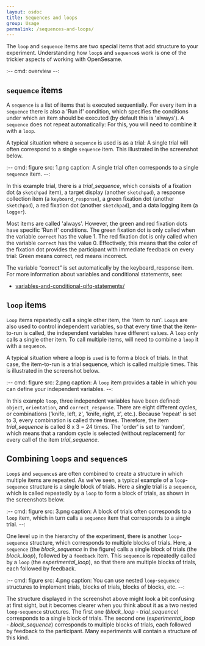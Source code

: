 ```yaml
---
layout: osdoc
title: Sequences and loops
group: Usage
permalink: /sequences-and-loops/
---
```


The `loop` and `sequence` items are two special items that add structure to your experiment. Understanding how `loop`s and `sequence`s work is one of the trickier aspects of working with OpenSesame.

:--
cmd: overview
--:

## `sequence` items

A `sequence` is a list of items that is executed sequentially. For every item in a `sequence` there is also a 'Run if' condition, which specifies the conditions under which an item should be executed (by default this is 'always'). A `sequence` does not repeat automatically: For this, you will need to combine it with a `loop`.

A typical situation where a `sequence` is used is as a trial: A single trial will often correspond to a single `sequence` item. This illustrated in the screenshot below.

:--
cmd: figure
src: 1.png
caption: A single trial often corresponds to a single `sequence` item.
--:

In this example trial, there is a *trial_sequence*, which consists of a fixation dot (a `sketchpad` item), a target display (another `sketchpad`), a response collection item (a `keyboard_response`), a green fixation dot (another `sketchpad`), a red fixation dot (another `sketchpad`), and a data logging item (a `logger`).

Most items are called 'always'. However, the green and red fixation dots have specific 'Run if' conditions. The green fixation dot is only called when the variable `correct` has the value 1. The red fixation dot is only called when the variable `correct` has the value 0. Effectively, this means that the color of the fixation dot provides the participant with immediate feedback on every trial: Green means correct, red means incorrect.

The variable “correct” is set automatically by the keyboard_response item. For more information about variables and conditional statements, see:
	
- [variables-and-conditional-qifq-statements/]

## `loop` items

`Loop` items repeatedly call a single other item, the 'item to run'. `Loop`s are also used to control independent variables, so that every time that the item-to-run is called, the independent variables have different values. A `loop` only calls a single other item. To call multiple items, will need to combine a `loop` it with a `sequence`.

A typical situation where a loop is `used` is to form a block of trials. In that case, the item-to-run is a trial sequence, which is called multiple times. This is illustrated in the screenshot below.

:--
cmd: figure
src: 2.png
caption: A `loop` item provides a table in which you can define your independent variables.
--:

In this example `loop`, three independent variables have been defined: `object`, `orientation`, and `correct_response`. There are eight different cycles, or combinations ('knife, left, z', 'knife, right, z', etc.). Because 'repeat' is set to 3, every combination is called three times. Therefore, the item *trial_sequence* is called 8 x 3 = 24 times. The 'order' is set to 'random', which means that a random cycle is selected (without replacement) for every call of the item *trial_sequence*.

## Combining `loop`s and `sequence`s

`Loop`s and `sequence`s are often combined to create a structure in which multiple items are repeated. As we've seen, a typical example of a `loop`-`sequence` structure is a single block of trials. Here a single trial is a `sequence`, which is called repeatedly by a `loop` to form a block of trials, as shown in the screenshots below.

:--
cmd: figure
src: 3.png
caption: A block of trials often corresponds to a `loop` item, which in turn calls a `sequence` item that corresponds to a single trial.
--:

One level up in the hierarchy of the experiment, there is another `loop`-`sequence` structure, which corresponds to multiple blocks of trials. Here, a `sequence` (the *block_sequence* in the figure) calls a single block of trials (the *block_loop*), followed by a `feedback` item. This `sequence` is repeatedly called by a `loop` (the *experimental_loop*), so that there are multiple blocks of trials, each followed by feedback.

:--
cmd: figure
src: 4.png
caption: You can use nested `loop`-`sequence` structures to implement trials, blocks of trials, blocks of blocks, etc.
--:

The structure displayed in the screenshot above might look a bit confusing at first sight, but it becomes clearer when you think about it as a two nested `loop`-`sequence` structures. The first one (*block_loop* - *trial_sequence*) corresponds to a single block of trials. The second one (*experimental_loop* - *block_sequence*) corresponds to multiple blocks of trials, each followed by feedback to the participant. Many experiments will contain a structure of this kind.

[timing]: /miscellaneous/timing
[variables-and-conditional-qifq-statements/]: /variables-and-conditional-qifq-statements/